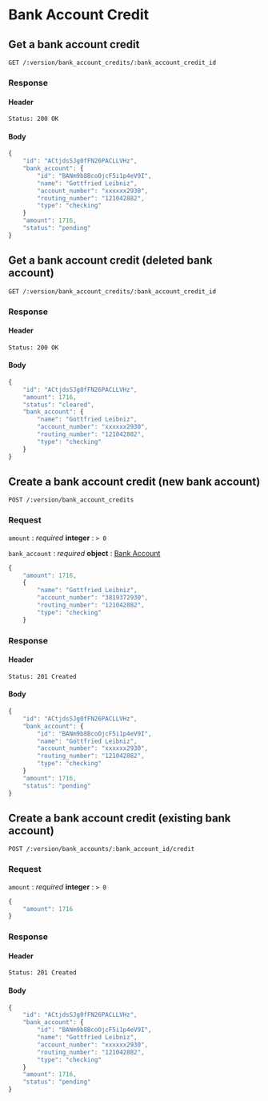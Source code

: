 # Bank Account Credit

## Get a bank account credit

    GET /:version/bank_account_credits/:bank_account_credit_id

### Response

#### Header

    Status: 200 OK

#### Body

```javascript
{
    "id": "ACtjdsSJg0fFN26PACLLVHz",
    "bank_account": {
        "id": "BANm9b8BcoOjcF5i1p4eV9I",
        "name": "Gottfried Leibniz",
        "account_number": "xxxxxx2930",
        "routing_number": "121042882",
        "type": "checking"
    }
    "amount": 1716,
    "status": "pending"
}
```


## Get a bank account credit (deleted bank account)

    GET /:version/bank_account_credits/:bank_account_credit_id

### Response

#### Header

    Status: 200 OK

#### Body

```javascript
{
    "id": "ACtjdsSJg0fFN26PACLLVHz",
    "amount": 1716,
    "status": "cleared",
    "bank_account": {
        "name": "Gottfried Leibniz",
        "account_number": "xxxxxx2930",
        "routing_number": "121042882",
        "type": "checking"
    }
}
```


## Create a bank account credit (new bank account)

    POST /:version/bank_account_credits

### Request

`amount`
: _required_ **integer**
: `> 0`

`bank_account`
: _required_ **object**
: [Bank Account](./bank_accounts.md)

```javascript
{
    "amount": 1716,
    {
        "name": "Gottfried Leibniz",
        "account_number": "3819372930",
        "routing_number": "121042882",
        "type": "checking"
    }
```


### Response

#### Header

    Status: 201 Created

#### Body

```javascript
{
    "id": "ACtjdsSJg0fFN26PACLLVHz",
    "bank_account": {
        "id": "BANm9b8BcoOjcF5i1p4eV9I",
        "name": "Gottfried Leibniz",
        "account_number": "xxxxxx2930",
        "routing_number": "121042882",
        "type": "checking"
    }
    "amount": 1716,
    "status": "pending"
}
```


## Create a bank account credit (existing bank account)

    POST /:version/bank_accounts/:bank_account_id/credit

### Request

`amount`
: _required_ **integer**
: `> 0`

```javascript
{
    "amount": 1716
}
```

### Response

#### Header

    Status: 201 Created

#### Body

```javascript
{
    "id": "ACtjdsSJg0fFN26PACLLVHz",
    "bank_account": {
        "id": "BANm9b8BcoOjcF5i1p4eV9I",
        "name": "Gottfried Leibniz",
        "account_number": "xxxxxx2930",
        "routing_number": "121042882",
        "type": "checking"
    }
    "amount": 1716,
    "status": "pending"
}
```